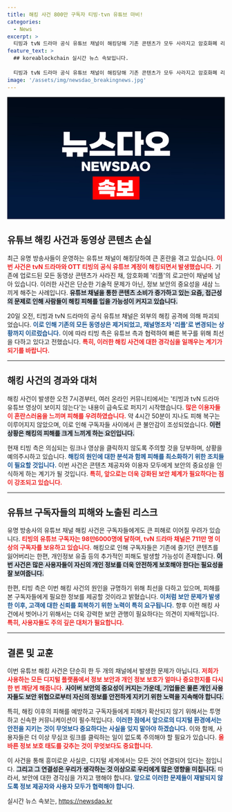 ```yaml
---
title: 해킹 사건 800만 구독자 티빙·tvn 유튜브 마비!
categories:
  - News
excerpt: >
  티빙과 tvN 드라마 공식 유튜브 채널이 해킹당해 기존 콘텐츠가 모두 사라지고 암호화폐 리플로 변질! 구독자 711만 명의 채널이 암호의 손에 넘어갔습니다. 과연 해커의 진짜 목적은 무엇일까요?
feature_text: >
  ## koreablockchain 실시간 뉴스 속보입니다.

  티빙과 tvN 드라마 공식 유튜브 채널이 해킹당해 기존 콘텐츠가 모두 사라지고 암호화폐 리플로 변질! 구독자 711만 명의 채널이 암호의 손에 넘어갔습니다. 과연 해커의 진짜 목적은 무엇일까요?
image: '/assets/img/newsdao_breakingnews.jpg'
---
```


<p><img src="/assets/img/newsdao_breakingnews.jpg" alt="koreablockchain 속보" /></p>

<h2 data-ke-size="size26">유튜브 해킹 사건과 동영상 콘텐츠 손실</h2>

<p data-ke-size="size16">최근 유명 방송사들이 운영하는 유튜브 채널이 해킹당하여 큰 혼란을 겪고 있습니다. <b><span style="color: #ee2323;">이번 사건은 tvN 드라마와 OTT 티빙의 공식 유튜브 계정이 해킹되면서 발생했습니다.</span></b> 기존에 업로드된 모든 동영상 콘텐츠가 사라진 채, 암호화폐 '리플'의 로고만이 채널에 남아 있습니다. 이러한 사건은 단순한 기술적 문제가 아닌, 정보 보안의 중요성을 새삼 느끼게 해주는 사례입니다. <b><span style="background-color: #21538527;">유튜브 채널을 통한 콘텐츠 소비가 증가하고 있는 요즘, 접근성의 문제로 인해 사람들이 해킹 피해를 입을 가능성이 커지고 있습니다.</span></b></p>

<p data-ke-size="size16">20일 오전, 티빙과 tvN 드라마의 공식 유튜브 채널은 외부의 해킹 공격에 의해 파괴되었습니다. <b><span style="color: #1a5490;">이로 인해 기존의 모든 동영상은 제거되었고, 채널명조차 '리플'로 변경되는 상황까지 이르렀습니다.</span></b> 이에 따라 티빙 측은 유튜브 측과 협력하여 빠른 복구를 위해 최선을 다하고 있다고 전했습니다. <b><span style="color: #ee2323;">특히, 이러한 해킹 사건에 대한 경각심을 일깨우는 계기가 되기를 바랍니다.</span></b></p>

<hr>

<h2 data-ke-size="size26">해킹 사건의 경과와 대처</h2>

<p data-ke-size="size16">해킹 사건이 발생한 오전 7시경부터, 여러 온라인 커뮤니티에서는 '티빙과 tvN 드라마 유튜브 영상이 보이지 않는다'는 내용이 급속도로 퍼지기 시작했습니다. <b><span style="color: #ee2323;">많은 이용자들이 혼란스러움을 느끼며 피해를 우려하였습니다.</span></b> 약 4시간 50분이 지나도 피해 복구는 이루어지지 않았으며, 이로 인해 구독자들 사이에서 큰 불안감이 조성되었습니다. <b><span style="background-color: #21538527;">이런 상황은 해킹의 피해를 크게 느끼게 하는 요인입니다.</span></b></p>

<p data-ke-size="size16">현재 티빙 측은 의심되는 링크나 영상을 클릭하지 않도록 주의할 것을 당부하며, 상황을 예의주시하고 있습니다. <b><span style="color: #1a5490;">해킹의 원인에 대한 분석과 함께 피해를 최소화하기 위한 조치들이 필요할 것입니다.</span></b> 이번 사건은 콘텐츠 제공자와 이용자 모두에게 보안의 중요성을 인식하게 하는 계기가 될 것입니다. <b><span style="color: #ee2323;">특히, 앞으로는 더욱 강화된 보안 체계가 필요하다는 점이 강조되고 있습니다.</span></b></p>

<hr>

<h2 data-ke-size="size26">유튜브 구독자들의 피해와 노출된 리스크</h2>

<p data-ke-size="size16">유명 방송사의 유튜브 채널 해킹 사건은 구독자들에게도 큰 피해로 이어질 우려가 있습니다. <b><span style="color: #ee2323;">티빙의 유튜브 구독자는 98만6000명에 달하며, tvN 드라마 채널은 711만 명 이상의 구독자를 보유하고 있습니다.</span></b> 해킹으로 인해 구독자들은 기존에 즐기던 콘텐츠를 잃어버리는 한편, 개인정보 유출 등의 추가적인 피해도 발생할 가능성이 존재합니다. <b><span style="background-color: #21538527;">이번 사건은 많은 사용자들이 자신의 개인 정보를 더욱 안전하게 보호해야 한다는 필요성을 잘 보여줍니다.</span></b></p>

<p data-ke-size="size16">한편, 티빙 측은 이번 해킹 사건의 원인을 규명하기 위해 최선을 다하고 있으며, 피해를 본 구독자들에게 필요한 정보를 제공할 것이라고 밝혔습니다. <b><span style="color: #1a5490;">이처럼 보안 문제가 발생한 이후, 고객에 대한 신뢰를 회복하기 위한 노력이 특히 요구됩니다.</span></b> 향후 이런 해킹 사건에서 벗어나기 위해서는 더욱 강력한 보안 관행이 필요하다는 의견이 지배적입니다. <b><span style="color: #ee2323;">특히, 사용자들도 주의 깊은 대처가 필요합니다.</span></b></p>

<hr>

<h2 data-ke-size="size26">결론 및 교훈</h2>

<p data-ke-size="size16">이번 유튜브 해킹 사건은 단순히 한 두 개의 채널에서 발생한 문제가 아닙니다. <b><span style="color: #ee2323;">저희가 사용하는 모든 디지털 플랫폼에서 정보 보안과 개인 정보 보호가 얼마나 중요한지를 다시 한 번 깨닫게 해줍니다.</span></b> <b><span style="background-color: #21538527;">사이버 보안의 중요성이 커지는 가운데, 기업들은 물론 개인 사용자들도 보안 위협으로부터 자신의 정보를 안전하게 지키기 위한 노력을 지속해야 합니다.</span></b></p>

<p data-ke-size="size16">특히, 해킹 이후의 피해를 예방하고 구독자들에게 피해가 확산되지 않기 위해서는 투명하고 신속한 커뮤니케이션이 필수적입니다. <b><span style="color: #1a5490;">이러한 점에서 앞으로의 디지털 환경에서는 안전을 지키는 것이 무엇보다 중요하다는 사실을 잊지 말아야 하겠습니다.</span></b> 이와 함께, 사용자들은 더 이상 무심코 링크를 클릭하는 일이 없도록 주의해야 할 필요가 있습니다. <b><span style="color: #ee2323;">올바른 정보 보호 태도를 갖추는 것이 무엇보다도 중요합니다.</span></b></p>

<p data-ke-size="size16">이 사건을 통해 흥미로운 사실은, 디지털 세계에서는 모든 것이 연결되어 있다는 점입니다. <b><span style="background-color: #21538527;">그리고 그 연결성은 우리가 생각하는 것 이상으로 우리에게 많은 영향을 미칩니다.</span></b> 따라서, 보안에 대한 경각심을 가지고 행해야 합니다. <b><span style="color: #1a5490;">앞으로 이러한 문제들이 재발되지 않도록 정보 제공자와 사용자 모두가 협력해야 합니다.</span></b></p>
실시간 뉴스 속보는, <a href="https://newsdao.kr" rel="dofollow">https://newsdao.kr</a>


